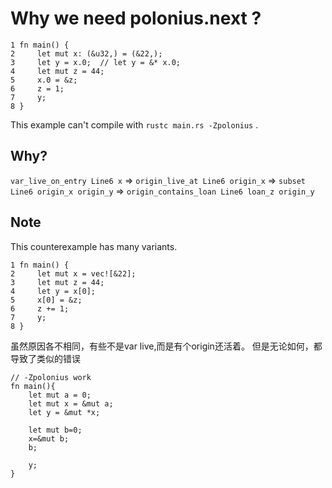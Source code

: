 # Why we need polonius.next ?

```
1 fn main() {
2     let mut x: (&u32,) = (&22,);
3     let y = x.0;  // let y = &* x.0;
4     let mut z = 44;
5     x.0 = &z;
6     z = 1;
7     y;
8 }
```

This example can't compile with `rustc main.rs -Zpolonius` .

## Why?
`var_live_on_entry Line6 x`
=> `origin_live_at Line6 origin_x`
=> `subset Line6 origin_x origin_y`
=> `origin_contains_loan Line6 loan_z origin_y`

## Note
This counterexample has many variants.

```
1 fn main() {
2     let mut x = vec![&22];
3     let mut z = 44;
4     let y = x[0];
5     x[0] = &z;
6     z += 1;
7     y;
8 }
```

虽然原因各不相同，有些不是var live,而是有个origin还活着。
但是无论如何，都导致了类似的错误


```
// -Zpolonius work
fn main(){
    let mut a = 0;
    let mut x = &mut a;
    let y = &mut *x;

    let mut b=0;
    x=&mut b;
    b;

    y;
}
```

